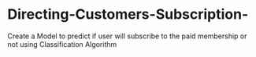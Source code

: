 # Directing-Customers-Subscription-
Create a Model to predict if user will subscribe to the paid membership or not using Classification Algorithm 
